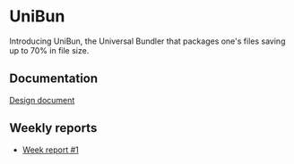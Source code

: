 # UniBun
Introducing UniBun, the Universal Bundler that packages one's files saving up to 70% in file size.

## Documentation
[Design document](https://github.com/VirtualAkseli/UniBun/blob/master/Documentation/design_document.md "link to dd")

## Weekly reports
- [Week report #1](https://github.com/VirtualAkseli/UniBun/blob/master/Documentation/viikkoraportti1.md "link to wk1")

